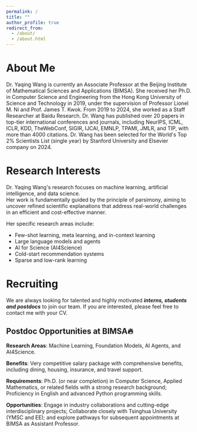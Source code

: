 ```yaml
---
permalink: /
title: ""
author_profile: true
redirect_from: 
  - /about/
  - /about.html
---
```

# About Me

Dr. Yaqing Wang is currently an Associate Professor at the Beijing Institute of Mathematical Sciences and Applications (BIMSA). 
She received her Ph.D. in Computer Science and Engineering from the Hong Kong University of Science and Technology in 2019, under the supervision of Professor Lionel M. Ni and Prof. James T. Kwok. 
From 2019 to 2024, she worked as a Staff Researcher at Baidu Research.
Dr. Wang has published over 20 papers in top-tier international conferences and journals, including NeurIPS, ICML, ICLR, KDD, TheWebConf, SIGIR, IJCAI, EMNLP, TPAMI, JMLR, and TIP, with more than 4000 citations. 
Dr. Wang has been selected for the World's Top 2% Scientists List (single year) by Stanford University and Elsevier company on 2024.


# Research Interests

Dr. Yaqing Wang's research focuses on machine learning, artificial intelligence, and data science.  
Her work is fundamentally guided by the principle of parsimony, aiming to uncover refined scientific explanations that address real-world challenges in an efficient and cost-effective manner.  

Her specific research areas include:

- Few-shot learning, meta learning, and in-context learning  
- Large language models and agents  
- AI for Science (AI4Science)  
- Cold-start recommendation systems
- Sparse and low-rank learning


# Recruiting

We are always looking for talented and highly motivated ***interns, students and postdocs*** to join our team. If you are interested, please feel free to contact me with your CV.

## Postdoc Opportunities at BIMSA🔥

**Research Areas**: Machine Learning, Foundation Models, AI Agents, and AI4Science.

**Benefits**: Very competitive salary package with comprehensive benefits, including dining, housing, insurance, and travel support.

**Requirements**: Ph.D. (or near completion) in Computer Science, Applied Mathematics, or related fields with a strong research background; Proficiency in English and advanced Python programming skills.

**Opportunities**:  Engage in industry collaborations and cutting-edge interdisciplinary projects; Collaborate closely with Tsinghua University (YMSC and EE); and explore pathways for subsequent appointments at BIMSA as Assistant Professor. 
